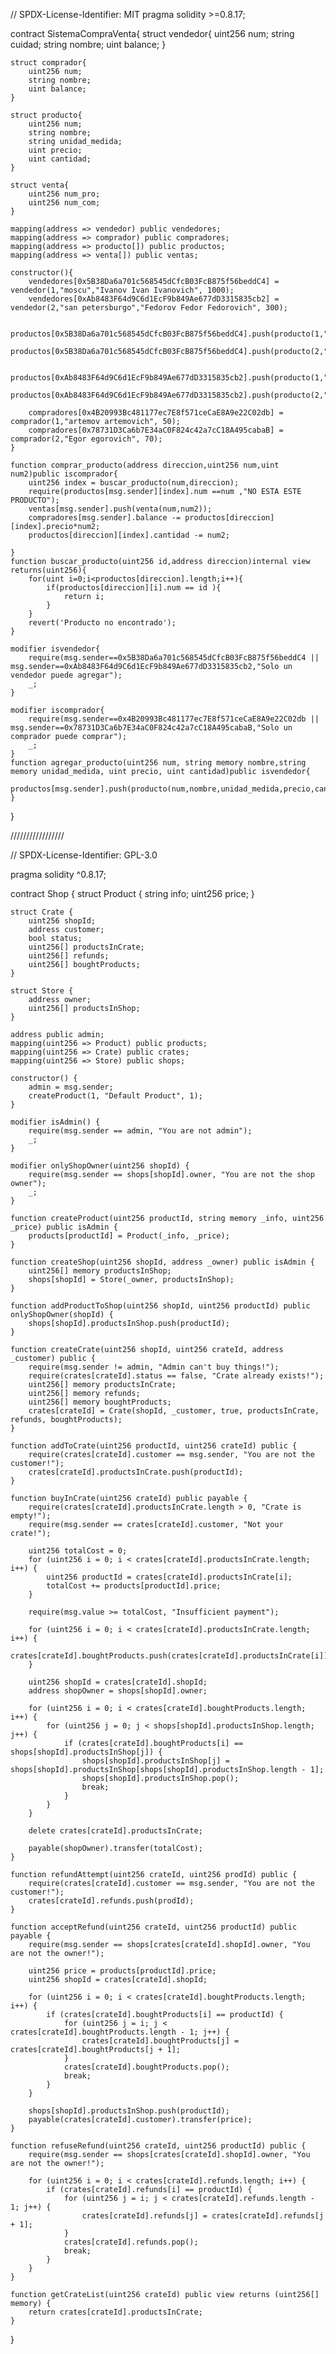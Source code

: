 // SPDX-License-Identifier: MIT
pragma solidity >=0.8.17;

contract SistemaCompraVenta{
    struct vendedor{
        uint256 num;
        string cuidad;
        string nombre;
        uint balance;
    }

    struct comprador{
        uint256 num;
        string nombre;
        uint balance;
    }

    struct producto{
        uint256 num;
        string nombre;
        string unidad_medida;
        uint precio;
        uint cantidad;
    }
    
    struct venta{
        uint256 num_pro;
        uint256 num_com;
    }

    mapping(address => vendedor) public vendedores;
    mapping(address => comprador) public compradores;
    mapping(address => producto[]) public productos;
    mapping(address => venta[]) public ventas;

    constructor(){
        vendedores[0x5B38Da6a701c568545dCfcB03FcB875f56beddC4] = vendedor(1,"moscu","Ivanov Ivan Ivanovich", 1000);
        vendedores[0xAb8483F64d9C6d1EcF9b849Ae677dD3315835cb2] = vendedor(2,"san petersburgo","Fedorov Fedor Fedorovich", 300);
        
        productos[0x5B38Da6a701c568545dCfcB03FcB875f56beddC4].push(producto(1,"multibarca","unidad",4,3));
        productos[0x5B38Da6a701c568545dCfcB03FcB875f56beddC4].push(producto(2,"celular","unidad",6,7));

        productos[0xAb8483F64d9C6d1EcF9b849Ae677dD3315835cb2].push(producto(1,"secadora","unidad",2,5));
        productos[0xAb8483F64d9C6d1EcF9b849Ae677dD3315835cb2].push(producto(2,"plancha","unidad",1,1));

        compradores[0x4B20993Bc481177ec7E8f571ceCaE8A9e22C02db] = comprador(1,"artemov artemovich", 50);
        compradores[0x78731D3Ca6b7E34aC0F824c42a7cC18A495cabaB] = comprador(2,"Egor egorovich", 70);
    }

    function comprar_producto(address direccion,uint256 num,uint num2)public iscomprador{
        uint256 index = buscar_producto(num,direccion);
        require(productos[msg.sender][index].num ==num ,"NO ESTA ESTE PRODUCTO");
        ventas[msg.sender].push(venta(num,num2));
        compradores[msg.sender].balance -= productos[direccion][index].precio*num2;
        productos[direccion][index].cantidad -= num2;

    }
    function buscar_producto(uint256 id,address direccion)internal view returns(uint256){
        for(uint i=0;i<productos[direccion].length;i++){
            if(productos[direccion][i].num == id ){
                return i;
            }
        }
        revert('Producto no encontrado');
    }

    modifier isvendedor{
        require(msg.sender==0x5B38Da6a701c568545dCfcB03FcB875f56beddC4 || msg.sender==0xAb8483F64d9C6d1EcF9b849Ae677dD3315835cb2,"Solo un vendedor puede agregar");
        _;
    }

    modifier iscomprador{
        require(msg.sender==0x4B20993Bc481177ec7E8f571ceCaE8A9e22C02db || msg.sender==0x78731D3Ca6b7E34aC0F824c42a7cC18A495cabaB,"Solo un comprador puede comprar");
        _;
    }
    function agregar_producto(uint256 num, string memory nombre,string memory unidad_medida, uint precio, uint cantidad)public isvendedor{
        productos[msg.sender].push(producto(num,nombre,unidad_medida,precio,cantidad));
    }
    
}


/////////////////

// SPDX-License-Identifier: GPL-3.0

pragma solidity ^0.8.17;

contract Shop {
    struct Product {
        string info;
        uint256 price; 
    }

    struct Crate {
        uint256 shopId;
        address customer;
        bool status;
        uint256[] productsInCrate;
        uint256[] refunds;
        uint256[] boughtProducts; 
    }

    struct Store {
        address owner;
        uint256[] productsInShop; 
    }

    address public admin;
    mapping(uint256 => Product) public products;
    mapping(uint256 => Crate) public crates;
    mapping(uint256 => Store) public shops;

    constructor() {
        admin = msg.sender;
        createProduct(1, "Default Product", 1);
    }

    modifier isAdmin() {
        require(msg.sender == admin, "You are not admin");
        _;
    }

    modifier onlyShopOwner(uint256 shopId) {
        require(msg.sender == shops[shopId].owner, "You are not the shop owner");
        _;
    }

    function createProduct(uint256 productId, string memory _info, uint256 _price) public isAdmin {
        products[productId] = Product(_info, _price);
    }

    function createShop(uint256 shopId, address _owner) public isAdmin {
        uint256[] memory productsInShop;
        shops[shopId] = Store(_owner, productsInShop);
    }

    function addProductToShop(uint256 shopId, uint256 productId) public onlyShopOwner(shopId) {
        shops[shopId].productsInShop.push(productId);
    }

    function createCrate(uint256 shopId, uint256 crateId, address _customer) public {
        require(msg.sender != admin, "Admin can't buy things!");
        require(crates[crateId].status == false, "Crate already exists!");
        uint256[] memory productsInCrate;
        uint256[] memory refunds;
        uint256[] memory boughtProducts;
        crates[crateId] = Crate(shopId, _customer, true, productsInCrate, refunds, boughtProducts);
    }

    function addToCrate(uint256 productId, uint256 crateId) public {
        require(crates[crateId].customer == msg.sender, "You are not the customer!");
        crates[crateId].productsInCrate.push(productId);
    }

    function buyInCrate(uint256 crateId) public payable {
        require(crates[crateId].productsInCrate.length > 0, "Crate is empty!");
        require(msg.sender == crates[crateId].customer, "Not your crate!");

        uint256 totalCost = 0;
        for (uint256 i = 0; i < crates[crateId].productsInCrate.length; i++) {
            uint256 productId = crates[crateId].productsInCrate[i];
            totalCost += products[productId].price;
        }

        require(msg.value >= totalCost, "Insufficient payment");

        for (uint256 i = 0; i < crates[crateId].productsInCrate.length; i++) {
            crates[crateId].boughtProducts.push(crates[crateId].productsInCrate[i]);
        }

        uint256 shopId = crates[crateId].shopId;
        address shopOwner = shops[shopId].owner;

        for (uint256 i = 0; i < crates[crateId].boughtProducts.length; i++) {
            for (uint256 j = 0; j < shops[shopId].productsInShop.length; j++) {
                if (crates[crateId].boughtProducts[i] == shops[shopId].productsInShop[j]) {
                    shops[shopId].productsInShop[j] = shops[shopId].productsInShop[shops[shopId].productsInShop.length - 1];
                    shops[shopId].productsInShop.pop();
                    break;
                }
            }
        }

        delete crates[crateId].productsInCrate;

        payable(shopOwner).transfer(totalCost);
    }

    function refundAttempt(uint256 crateId, uint256 prodId) public {
        require(crates[crateId].customer == msg.sender, "You are not the customer!");
        crates[crateId].refunds.push(prodId);
    }

    function acceptRefund(uint256 crateId, uint256 productId) public payable {
        require(msg.sender == shops[crates[crateId].shopId].owner, "You are not the owner!");

        uint256 price = products[productId].price;
        uint256 shopId = crates[crateId].shopId;

        for (uint256 i = 0; i < crates[crateId].boughtProducts.length; i++) {
            if (crates[crateId].boughtProducts[i] == productId) {
                for (uint256 j = i; j < crates[crateId].boughtProducts.length - 1; j++) {
                    crates[crateId].boughtProducts[j] = crates[crateId].boughtProducts[j + 1];
                }
                crates[crateId].boughtProducts.pop();
                break;
            }
        }

        shops[shopId].productsInShop.push(productId);
        payable(crates[crateId].customer).transfer(price);
    }

    function refuseRefund(uint256 crateId, uint256 productId) public {
        require(msg.sender == shops[crates[crateId].shopId].owner, "You are not the owner!");

        for (uint256 i = 0; i < crates[crateId].refunds.length; i++) {
            if (crates[crateId].refunds[i] == productId) {
                for (uint256 j = i; j < crates[crateId].refunds.length - 1; j++) {
                    crates[crateId].refunds[j] = crates[crateId].refunds[j + 1];
                }
                crates[crateId].refunds.pop();
                break;
            }
        }
    }

    function getCrateList(uint256 crateId) public view returns (uint256[] memory) {
        return crates[crateId].productsInCrate;
    }
}









